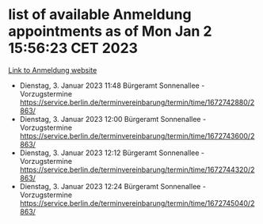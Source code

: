 # list of available Anmeldung appointments as of Mon Jan  2 15:56:23 CET 2023
[Link to Anmeldung website](https://service.berlin.de/terminvereinbarung/termin/tag.php?termin=0&anliegen[]=120686&dienstleisterlist=122210,122217,327316,122219,327312,122227,327314,122231,327346,122243,327348,122252,329742,122260,329745,122262,329748,122254,329751,122271,327278,122273,327274,122277,327276,330436,122280,327294,122282,327290,122284,327292,327539,122291,327270,122285,327266,122286,327264,122296,327268,150230,329760,122301,327282,122297,327286,122294,327284,122312,329763,122314,329775,122304,327330,122311,327334,122309,327332,122281,327352,122279,329772,122276,327324,122274,327326,122267,329766,122246,327318,122251,327320,122257,327322,122208,327298,122226,327300,121362,121364&herkunft=http%3A%2F%2Fservice.berlin.de%2Fdienstleistung%2F120686%2F)
- Dienstag, 3. Januar 2023 11:48 Bürgeramt Sonnenallee - Vorzugstermine https://service.berlin.de/terminvereinbarung/termin/time/1672742880/2863/
- Dienstag, 3. Januar 2023 12:00 Bürgeramt Sonnenallee - Vorzugstermine https://service.berlin.de/terminvereinbarung/termin/time/1672743600/2863/
- Dienstag, 3. Januar 2023 12:12 Bürgeramt Sonnenallee - Vorzugstermine https://service.berlin.de/terminvereinbarung/termin/time/1672744320/2863/
- Dienstag, 3. Januar 2023 12:24 Bürgeramt Sonnenallee - Vorzugstermine https://service.berlin.de/terminvereinbarung/termin/time/1672745040/2863/
